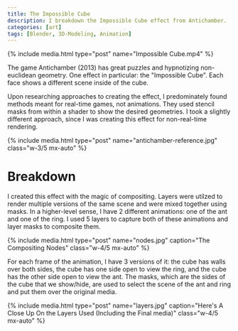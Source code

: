 ```yaml
---
title: The Impossible Cube
description: I breakdown the Impossible Cube effect from Antichamber.
categories: [art]
tags: [Blender, 3D-Modeling, Animation]
---
```


{% include media.html type="post" name="Impossible Cube.mp4" %}

The game Antichamber (2013) has great puzzles and hypnotizing non-euclidean geometry. One effect in particular: the "Impossible Cube". Each face shows a different scene inside of the cube.

Upon researching approaches to creating the effect, I predominately found methods meant for real-time games, not animations. They used stencil masks from within a shader to show the desired geometries. I took a slightly different approach, since I was creating this effect for non-real-time rendering.

{% include media.html type="post" name="antichamber-reference.jpg" class="w-3/5 mx-auto" %}

# Breakdown

I created this effect with the magic of compositing. Layers were utilzed to render multiple versions of the same scene and were mixed together using masks. In a higher-level sense, I have 2 different animations: one of the ant and one of the ring. I used 5 layers to capture both of these animations and layer masks to composite them.

{% include media.html type="post" name="nodes.jpg" caption="The Compositing Nodes" class="w-4/5 mx-auto" %}

For each frame of the animation, I have 3 versions of it: the cube has walls over both sides, the cube has one side open to view the ring, and the cube has the other side open to view the ant. The masks, which are the sides of the cube that we show/hide, are used to select the scene of the ant and ring and put them over the original media.

{% include media.html type="post" name="layers.jpg" caption="Here's A Close Up On the Layers Used (Including the Final media)" class="w-4/5 mx-auto" %}
